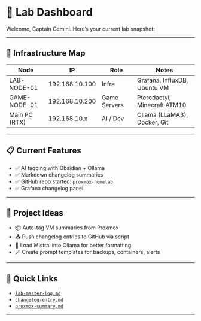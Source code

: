# 🧭 Lab Dashboard

Welcome, Captain Gemini. Here’s your current lab snapshot:

---

## 🔧 Infrastructure Map

| Node           | IP               | Role         | Notes                           |
|----------------|------------------|--------------|---------------------------------|
| LAB-NODE-01    | 192.168.10.100   | Infra        | Grafana, InfluxDB, Ubuntu VM    |
| GAME-NODE-01   | 192.168.10.200   | Game Servers | Pterodactyl, Minecraft ATM10    |
| Main PC (RTX)  | 192.168.10.x     | AI / Dev     | Ollama (LLaMA3), Docker, Git    |

---

## 📋 Current Features

- ✅ AI tagging with Obsidian + Ollama
- ✅ Markdown changelog summaries
- ✅ GitHub repo started: `proxmox-homelab`
- ✅ Grafana changelog panel

---

## 🎯 Project Ideas

- 📦 Auto-tag VM summaries from Proxmox
- 📤 Push changelog entries to GitHub via script
- 🧠 Load Mistral into Ollama for better formatting
- 🪄 Create prompt templates for backups, containers, alerts

---

## 📁 Quick Links

- [`lab-master-log.md`](obsidian://open?path=lab-master-log.md)
- [`changelog-entry.md`](obsidian://open?path=textgenerator-templates/changelog-entry.md)
- [`proxmox-summary.md`](obsidian://open?path=textgenerator-templates/proxmox-summary.md)

---
